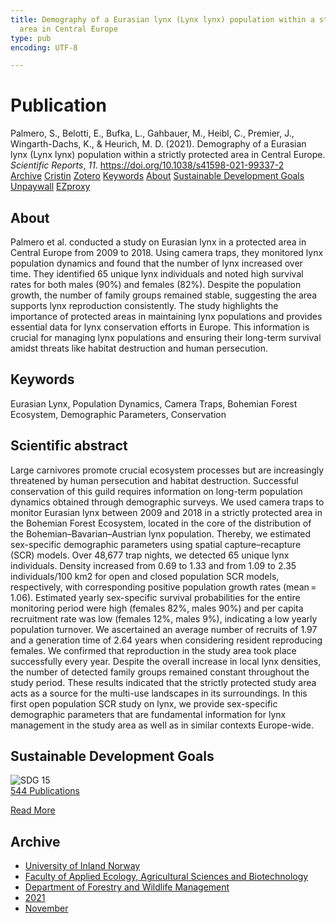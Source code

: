```yaml
---
title: Demography of a Eurasian lynx (Lynx lynx) population within a strictly protected
  area in Central Europe
type: pub
encoding: UTF-8

---
```

<h1>Publication</h1>
<article id="csl-bib-container-KTFBUNQS" class="csl-bib-container">
  <div class="csl-bib-body"> <div class="csl-entry">Palmero, S., Belotti, E., Bufka, L., Gahbauer, M., Heibl, C., Premier, J., Wingarth-Dachs, K., &#38; Heurich, M. D. (2021). Demography of a Eurasian lynx (Lynx lynx) population within a strictly protected area in Central Europe. <i>Scientific Reports</i>, <i>11</i>. <a href="https://doi.org/10.1038/s41598-021-99337-2">https://doi.org/10.1038/s41598-021-99337-2</a></div> </div>
  <div class="csl-bib-buttons">
    <a href="#taxonomy-article-KTFBUNQS" alt="archive" class="csl-bib-button">Archive</a>
    <a href="https://app.cristin.no/results/show.jsf?id=1954277" alt="Cristin" class="csl-bib-button">Cristin</a>
    <a href="http://zotero.org/groups/5881554/items/KTFBUNQS" alt="Zotero" class="csl-bib-button">Zotero</a>
    <a href="#keywords-article-KTFBUNQS" alt="keywords" class="csl-bib-button">Keywords</a>
    <a href="#about-article-KTFBUNQS" alt="about_pub" class="csl-bib-button">About</a>
    <a href="#sdg-article-KTFBUNQS" alt="sdg" class="csl-bib-button">Sustainable Development Goals</a>
    <a href="https://www.nature.com/articles/s41598-021-99337-2.pdf" alt="Unpaywall" class="csl-bib-button">Unpaywall</a>
    <a href="https://www.nature.com/articles/s41598-021-99337-2.pdf" alt="EZproxy" class="csl-bib-button">EZproxy</a>
  </div>
  <div id="csl-bib-meta-container-KTFBUNQS"></div>
</article>
<div id="csl-bib-meta-KTFBUNQS" class="csl-bib-meta">
  <article id="about-article-KTFBUNQS" class="about_pub-article">
    <h1>About</h1>
    Palmero et al. conducted a study on Eurasian lynx in a protected area in Central Europe from 2009 to 2018. Using camera traps, they monitored lynx population dynamics and found that the number of lynx increased over time. They identified 65 unique lynx individuals and noted high survival rates for both males (90%) and females (82%). Despite the population growth, the number of family groups remained stable, suggesting the area supports lynx reproduction consistently. The study highlights the importance of protected areas in maintaining lynx populations and provides essential data for lynx conservation efforts in Europe. This information is crucial for managing lynx populations and ensuring their long-term survival amidst threats like habitat destruction and human persecution.
  </article>
  <article id="keywords-article-KTFBUNQS" class="keywords-article">
    <h1>Keywords</h1>
    Eurasian Lynx, Population Dynamics, Camera Traps, Bohemian Forest Ecosystem, Demographic Parameters, Conservation
  </article>
  <article id="abstract-article-KTFBUNQS" class="abstract-article">
    <h1>Scientific abstract</h1>
    Large carnivores promote crucial ecosystem processes but are increasingly threatened by human persecution and habitat destruction. Successful conservation of this guild requires information on long-term population dynamics obtained through demographic surveys. We used camera traps to monitor Eurasian lynx between 2009 and 2018 in a strictly protected area in the Bohemian Forest Ecosystem, located in the core of the distribution of the Bohemian–Bavarian–Austrian lynx population. Thereby, we estimated sex-specific demographic parameters using spatial capture–recapture (SCR) models. Over 48,677 trap nights, we detected 65 unique lynx individuals. Density increased from 0.69 to 1.33 and from 1.09 to 2.35 individuals/100 km2 for open and closed population SCR models, respectively, with corresponding positive population growth rates (mean = 1.06). Estimated yearly sex-specific survival probabilities for the entire monitoring period were high (females 82%, males 90%) and per capita recruitment rate was low (females 12%, males 9%), indicating a low yearly population turnover. We ascertained an average number of recruits of 1.97 and a generation time of 2.64 years when considering resident reproducing females. We confirmed that reproduction in the study area took place successfully every year. Despite the overall increase in local lynx densities, the number of detected family groups remained constant throughout the study period. These results indicated that the strictly protected study area acts as a source for the multi-use landscapes in its surroundings. In this first open population SCR study on lynx, we provide sex-specific demographic parameters that are fundamental information for lynx management in the study area as well as in similar contexts Europe-wide.
  </article>
  <article id="sdg-article-KTFBUNQS" class="sdg-article">
    <h1>Sustainable Development Goals</h1>
    <div class="sdg-container"><div id="sdg15" class="sdg">
        <img src="{{< params subfolder >}}images/sdg/sdg15_en.png" class="image" alt="SDG 15">
        <div class="sdg-overlay">
          <a href="{{< params subfolder >}}en/archive/?sdg=15#archive" class="sdg-publication-count"><span>544</span> Publications</a>
          <p><a href="https://sdgs.un.org/goals/goal15" class="sdg-read-more">Read More</a></p>
        </div>
      </div></div>
  </article>
  <article id="taxonomy-article-KTFBUNQS" class="taxonomy-article">
    <h1>Archive</h1>
    <ul>
      <li><a href="{{< params subfolder >}}en/archive/?key=3DCRN523">University of Inland Norway</a></li>
      <li><a href="{{< params subfolder >}}en/archive/?key=T77LXH6D">Faculty of Applied Ecology, Agricultural Sciences and Biotechnology</a></li>
      <li><a href="{{< params subfolder >}}en/archive/?key=7TRARPE3">Department of Forestry and Wildlife Management</a></li>
      <li><a href="{{< params subfolder >}}en/archive/?key=5LT6Q2XL">2021</a></li>
      <li><a href="{{< params subfolder >}}en/archive/?key=XJI2FSP6">November</a></li>
    </ul>
  </article>
</div>
